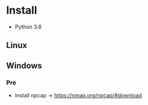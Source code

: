 # Install

- Python 3.6

## Linux

## Windows

### Pre

- Install npcap -> https://nmap.org/npcap/#download